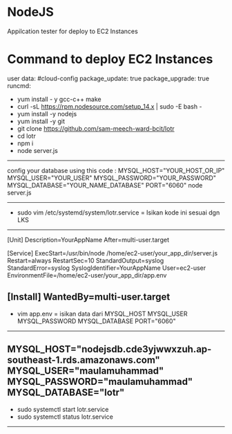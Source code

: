 # NodeJS
Appilcation tester for deploy to EC2 Instances

# Command to deploy EC2 Instances
user data:
#cloud-config
package_update: true
package_upgrade: true
runcmd:
- yum install - y gcc-c++ make
- curl -sL https://rpm.nodesource.com/setup_14.x | sudo -E bash -
- yum install -y nodejs
- yum install -y git
- git clone https://github.com/sam-meech-ward-bcit/lotr
- cd lotr
- npm i
- node server.js
_____________________________________________
config your database using this code :
MYSQL_HOST="YOUR_HOST_OR_IP" MYSQL_USER="YOUR_USER" MYSQL_PASSWORD="YOUR_PASSWORD" MYSQL_DATABASE="YOUR_NAME_DATABASE" PORT="6060" node server.js
_____________________________________________
- sudo vim /etc/systemd/system/lotr.service = Isikan kode ini sesuai dgn LKS
-----------------------------------------
[Unit]
Description=YourAppName
After=multi-user.target

[Service]
ExecStart=/usr/bin/node /home/ec2-user/your_app_dir/server.js
Restart=always
RestartSec=10
StandardOutput=syslog
StandardError=syslog
SyslogIdentifier=YourAppName
User=ec2-user
EnvironmentFile=/home/ec2-user/your_app_dir/app.env

[Install]
WantedBy=multi-user.target
-------------------------------------
- vim app.env = isikan data dari MYSQL_HOST MYSQL_USER MYSQL_PASSWORD MYSQL_DATABASE PORT="6060"
-------------------------------------
MYSQL_HOST="nodejsdb.cde3yjwwxzuh.ap-southeast-1.rds.amazonaws.com" 
MYSQL_USER="maulamuhammad" 
MYSQL_PASSWORD="maulamuhammad" 
MYSQL_DATABASE="lotr" 
------------------------------------
- sudo systemctl start lotr.service
- sudo systemctl status lotr.service
------------------------------------

